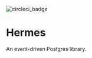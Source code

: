 ![circleci_badge](https://circleci.com/gh/transifex/hermes.svg?style=shield&circle-token=:circle-token)

Hermes
=======

An event-driven Postgres library.
